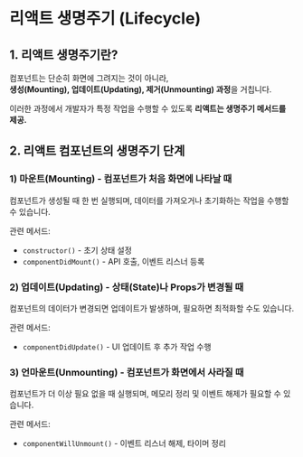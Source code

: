 # 리액트 생명주기 (Lifecycle)

## 1. 리액트 생명주기란?

컴포넌트는 단순히 화면에 그려지는 것이 아니라,  
**생성(Mounting), 업데이트(Updating), 제거(Unmounting) 과정**을 거칩니다.

이러한 과정에서 개발자가 특정 작업을 수행할 수 있도록 **리액트는 생명주기 메서드를 제공.**

## 2. 리액트 컴포넌트의 생명주기 단계

### 1) 마운트(Mounting) - 컴포넌트가 처음 화면에 나타날 때

컴포넌트가 생성될 때 한 번 실행되며, 데이터를 가져오거나 초기화하는 작업을 수행할 수 있습니다.

관련 메서드:

- `constructor()` - 초기 상태 설정
- `componentDidMount()` - API 호출, 이벤트 리스너 등록

### 2) 업데이트(Updating) - 상태(State)나 Props가 변경될 때

컴포넌트의 데이터가 변경되면 업데이트가 발생하며, 필요하면 최적화할 수도 있습니다.

관련 메서드:

- `componentDidUpdate()` - UI 업데이트 후 추가 작업 수행

### 3) 언마운트(Unmounting) - 컴포넌트가 화면에서 사라질 때

컴포넌트가 더 이상 필요 없을 때 실행되며, 메모리 정리 및 이벤트 해제가 필요할 수 있습니다.

관련 메서드:

- `componentWillUnmount()` - 이벤트 리스너 해제, 타이머 정리